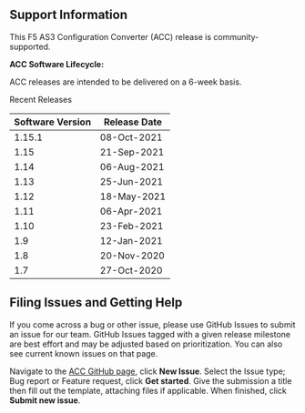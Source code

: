 ## Support Information

This F5 AS3 Configuration Converter (ACC) release is community-supported.

**ACC Software Lifecycle:**

ACC releases are intended to be delivered on a 6-week basis.


Recent Releases

| Software Version | Release Date        |
| ---------------- | ------------------- |
| 1.15.1           | 08-Oct-2021         |
| 1.15             | 21-Sep-2021         |
| 1.14             | 06-Aug-2021         |
| 1.13             | 25-Jun-2021         |
| 1.12             | 18-May-2021         |
| 1.11             | 06-Apr-2021         |
| 1.10             | 23-Feb-2021         |
| 1.9              | 12-Jan-2021         |
| 1.8              | 20-Nov-2020         |
| 1.7              | 27-Oct-2020         |


## Filing Issues and Getting Help

If you come across a bug or other issue, please use GitHub Issues to submit an issue for our team.
GitHub Issues tagged with a given release milestone are best effort and may be adjusted based on prioritization.
You can also see current known issues on that page.

Navigate to the [ACC GitHub page](https://github.com/f5devcentral/f5-as3-config-converter/issues), click **New Issue**.
Select the Issue type; Bug report or Feature request, click **Get started**.
Give the submission a title then fill out the template, attaching files if applicable.
When finished, click **Submit new issue**.
